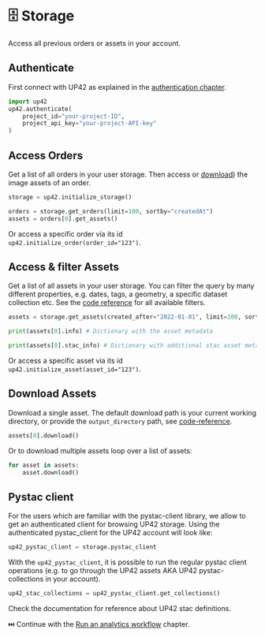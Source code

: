 # :file_cabinet: Storage

Access all previous orders or assets in your account.

## **Authenticate**

First connect with UP42 as explained in the [authentication chapter](authentication.md).

```python
import up42
up42.authenticate(
    project_id="your-project-ID",
    project_api_key="your-project-API-key"
)
```

## **Access Orders**

Get a list of all orders in your user storage. Then access or [download](#download-assets)) the image assets of an 
order.

```python
storage = up42.initialize_storage()

orders = storage.get_orders(limit=100, sortby="createdAt")
assets = orders[0].get_assets()
```
Or access a specific order via its id `up42.initialize_order(order_id="123")`.


## **Access & filter Assets**

Get a list of all assets in your user storage. You can filter the query by many different properties, e.g.
dates, tags, a geometry, a specific dataset collection etc. See the 
[code reference](https://sdk.up42.com/reference/storage-reference/#up42.storage.Storage.get_assets) for all 
available filters.

```python
assets = storage.get_assets(created_after="2022-01-01", limit=100, sortby="size", descending=False)

print(assets[0].info) # Dictionary with the asset metadata

print(assets[0].stac_info) # Dictionary with additional stac asset metadata, e.g. geometry, image acquistion parameters etc.
```

Or access a specific asset via its id `up42.initialize_asset(asset_id="123")`.


## **Download Assets**

Download a single asset. The default download path is your current working directory, or provide the `output_directory`
path, see [code-reference](asset-reference.md#up42.asset.Asset.download).

```python
assets[0].download()
```

Or to download multiple assets loop over a list of assets:

```python
for asset in assets:
    asset.download()
```

## **Pystac client**

For the users which are familiar with the pystac-client library, we allow to get an authenticated client for browsing UP42 storage.
Using the authenticated pystac_client for the UP42 account will look like:

```python
up42_pystac_client = storage.pystac_client
```

With the `up42_pystac_client`, it is possible to run the regular pystac client operations (e.g. to go through the UP42 assets AKA UP42 pystac-collections in your account). 

```python
up42_stac_collections = up42_pystac_client.get_collections()
```

Check the documentation for reference about UP42 stac definitions.




⏭️ Continue with the [Run an analytics workflow](analytics_workflow.md) chapter.